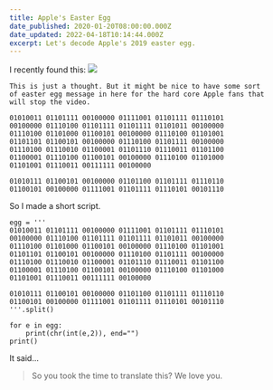 ```yaml
---
title: Apple's Easter Egg
date_published: 2020-01-20T08:00:00.000Z
date_updated: 2022-04-18T10:14:44.000Z
excerpt: Let's decode Apple's 2019 easter egg.
---
```


I recently found this:
![](https://blog.chosunghyun.com/content/images/2020/01/min-Apple-Ad-Easter-Egg-White.png)

```
This is just a thought. But it might be nice to have some sort
of easter egg message in here for the hard core Apple fans that
will stop the video.

01010011 01101111 00100000 01111001 01101111 01110101
00100000 01110100 01101111 01101111 01101011 00100000
01110100 01101000 01100101 00100000 01110100 01101001
01101101 01100101 00100000 01110100 01101111 00100000
01110100 01110010 01100001 01101110 01110011 01101100
01100001 01110100 01100101 00100000 01110100 01101000
01101001 01110011 00111111 00100000

01010111 01100101 00100000 01101100 01101111 01110110
01100101 00100000 01111001 01101111 01110101 00101110
```

So I made a short script.

```pyyhon
egg = '''
01010011 01101111 00100000 01111001 01101111 01110101
00100000 01110100 01101111 01101111 01101011 00100000
01110100 01101000 01100101 00100000 01110100 01101001
01101101 01100101 00100000 01110100 01101111 00100000
01110100 01110010 01100001 01101110 01110011 01101100
01100001 01110100 01100101 00100000 01110100 01101000
01101001 01110011 00111111 00100000

01010111 01100101 00100000 01101100 01101111 01110110
01100101 00100000 01111001 01101111 01110101 00101110
'''.split()

for e in egg:
    print(chr(int(e,2)), end="")
print()
```

It said...

> So you took the time to translate this?
> We love you.
